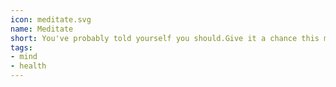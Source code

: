 ```yaml
---
icon: meditate.svg
name: Meditate
short: You've probably told yourself you should.Give it a chance this month!
tags:
- mind
- health
---
```

